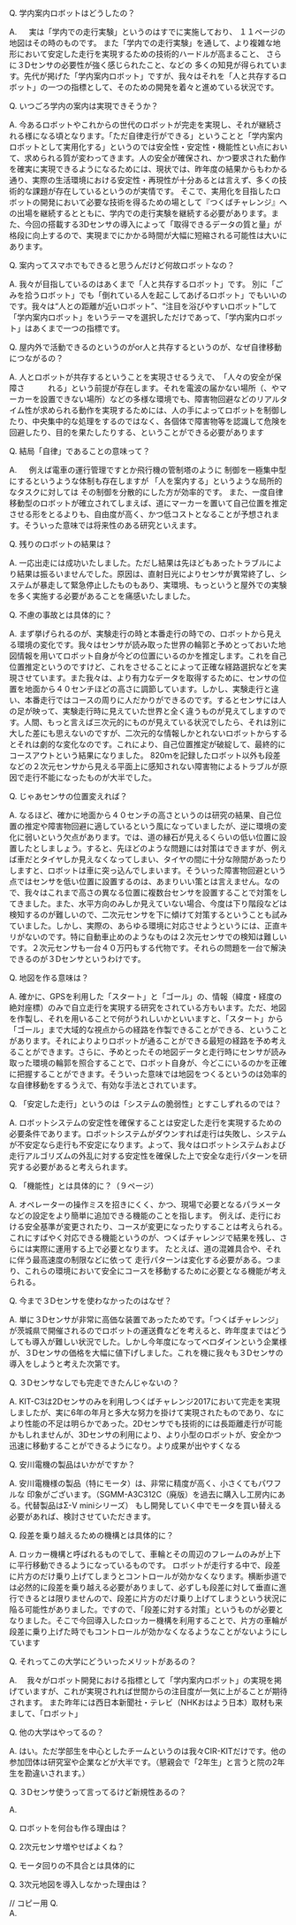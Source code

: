 Q.  学内案内ロボットはどうしたの？

A. 　 実は「学内での走行実験」というのはすでに実施しており、
１１ページの地図はその時のものです。
また「学内での走行実験」を通して、より複雑な地形において安定した走行を実現するための技術的ハードルが高まること、
さらに３Dセンサの必要性が強く感じられたこと、などの
多くの知見が得られています。先代が掲げた「学内案内ロボット」ですが、我々はそれを「人と共存するロボット」の一つの指標として、そのための開発を着々と進めている状況です。


Q.  いつごろ学内の案内は実現できそうか？

A.  今あるロボットやこれからの世代のロボットが完走を実現し、それが継続される様になる頃となります。「ただ自律走行ができる」ということと「学内案内ロボットとして実用化する」というのでは安全性・安定性・機能性とい点において、求められる質が変わってきます。人の安全が確保され、かつ要求された動作を確実に実現できるようになるためには、現状では、昨年度の結果からもわかる通り、実際の生活環境における安定性・再現性が十分あるとは言えず、多くの技術的な課題が存在しているというのが実情です。
そこで、実用化を目指したロボットの開発において必要な技術を得るための場として『つくばチャレンジ』への出場を継続するとともに、学内での走行実験を継続する必要があります。また、今回の搭載する3Dセンサの導入によって「取得できるデータの質と量」が格段に向上するので、実現までにかかる時間が大幅に短縮される可能性は大いにあります。


Q.  案内ってスマホでもできると思うんだけど何故ロボットなの？

A.  我々が目指しているのはあくまで「人と共存するロボット」です。
別に「ごみを拾うロボット」でも「倒れている人を起こしてあげるロボット」でもいいのです。我々は“人との距離が近いロボット”、“注目を浴びやすいロボット”して「学内案内ロボット」をいうテーマを選択しただけであって、「学内案内ロボット」はあくまで一つの指標です。


Q.   屋内外で活動できるのというのがor人と共存するというのが、なぜ自律移動につながるの？

A.  人とロボットが共存するということを実現させるうえで、　「人々の安全が保障さ　　　れる」という前提が存在します。それを電波の届かない場所（、やマーカーを設置できない場所）などの多様な環境でも、障害物回避などのリアルタイム性が求められる動作を実現するためには、人の手によってロボットを制御したり、中央集中的な処理をするのではなく、各個体で障害物等を認識して危険を回避したり、目的を果たしたりする、ということができる必要があります


Q.  結局「自律」であることの意味って？

A. 　 例えば電車の運行管理ですとか飛行機の管制塔のように
制御を一極集中型にするというような体制も存在しますが
「人を案内する」というような局所的なタスクに対しては
その制御を分散的にした方が効率的です。
また、一度自律移動型のロボットが確立されてしまえば、道にマーカーを置いて自己位置を推定させる形をとるよりも、自由度が高く、かつ低コストとなることが予想されます。そういった意味では将来性のある研究といえます。


Q.   残りのロボットの結果は？

A.  一応出走には成功いたしました。ただし結果は先ほどもあったトラブルにより結果は振るいませんでした。原因は、直射日光によりセンサが異常終了し、システムが暴走して緊急停止したものもあり、実環境、もっというと屋外での実験を多く実施する必要があることを痛感いたしました。


Q.  不慮の事故とは具体的に？

A.  まず挙げられるのが、実験走行の時と本番走行の時での、ロボットから見える環境の変化です。我々はセンサが読み取った世界の輪郭と予めとっておいた地図情報を用いてロボット自身が今どの位置にいるのかを推定します。これを自己位置推定というのですけど、これをさせることによって正確な経路選択などを実現させています。また我々は、より有力なデータを取得するために、センサの位置を地面から４０センチほどの高さに調節しています。しかし、実験走行と違い、本番走行ではコースの周りに人だかりができるのです。するとセンサには人の足が映って、実験走行時に見えていた世界と全く違うものが見えてしますのです。人間、もっと言えば三次元的にものが見えている状況でしたら、それは別に大した差にも思えないのですが、二次元的な情報しかとれないロボットからするとそれは劇的な変化なのです。これにより、自己位置推定が破綻して、最終的にコースアウトという結果になりました。
820ｍを記録したロボット以外も段差などの２次元センサから見える平面上に感知されない障害物によるトラブルが原因で走行不能になったものが大半でした。


Q.  じゃあセンサの位置変えれば？

A.  なるほど、確かに地面から４０センチの高さというのは研究の結果、自己位置の推定や障害物回避に適しているという風になっていましたが、逆に環境の変化に弱いという欠点があります。では、道の縁石が見えるくらいの低い位置に設置したとしましょう。すると、先ほどのような問題には対策はできますが、例えば車だとタイヤしか見えなくなってしまい、タイヤの間に十分な隙間があったりしますと、ロボットは車に突っ込んでしまいます。そういった障害物回避という点ではセンサを低い位置に設置するのは、あまりいい策とは言えません。なので、我々はこれまで高さの異なる位置に複数台センサを設置することで対策をしてきました。また、水平方向のみしか見えていない場合、今度は下り階段などは検知するのが難しいので、二次元センサを下に傾けて対策するということも試みていました。しかし、実際の、あらゆる環境に対応させようというには、正直キリがないのです。特に自動車止めのようなものは２次元センサでの検知は難しいです。２次元センサも一台４０万円もする代物です。それらの問題を一台で解決できるのが３Dセンサというわけです。


Q.  地図を作る意味は？

A.  確かに、GPSを利用した「スタート」と「ゴール」の、情報（緯度・経度の絶対座標）のみで自立走行を実現する研究をされている方もいます。ただ、地図を作製し、それを用いることで何がうれしいかといいますと、「スタート」から「ゴール」まで大域的な視点からの経路を作製できることができる、ということがあります。それによりよりロボットが通ることができる最短の経路を予め考えることができます。さらに、予めとったその地図データと走行時にセンサが読み取った環境の輪郭を照合することで、ロボット自身が、今どこにいるのかを正確に把握することができます。そういった意味では地図をつくるというのは効率的な自律移動をするうえで、有効な手法とされています。


Q.  「安定した走行」というのは「システムの脆弱性」とすこしずれるのでは？

A.  ロボットシステムの安定性を確保することは安定した走行を実現するための必要条件であります。ロボットシステムがダウンすれば走行は失敗し、システムが不安定なら走行も不安定になります。よって、我々はロボットシステムおよび走行アルゴリズムの外乱に対する安定性を確保した上で安全な走行パターンを研究する必要があると考えられます。


Q.  「機能性」とは具体的に？（９ページ）

A.  オペレーターの操作ミスを招きにくく、かつ、現場で必要となるパラメータなどの設定をより簡単に追加できる機能のことを指します。
例えば、走行における安全基準が変更されたり、コースが変更になったりすることは考えられる。これにすばやく対応できる機能というのが、つくばチャレンジで結果を残し、さらには実際に運用する上で必要となります。
たとえば、道の混雑具合や、それに伴う最高速度の制限などに依って
走行パターンは変化する必要がある。つまり、これらの環境において安全にコースを移動するために必要となる機能が考えられる。


Q.  今まで３Dセンサを使わなかったのはなぜ？

A.  単に３Dセンサが非常に高価な装置であったためです。「つくばチャレンジ」が茨城県で開催されるのでロボットの運送費などを考えると、昨年度まではどうしても導入が難しい状況でした。しかし今年度になってベロダインという企業様が、３Dセンサの価格を大幅に値下げしました。これを機に我々も３Dセンサの導入をしようと考えた次第です。


Q.  ３Dセンサなしでも完走できたんじゃないの？

A.  KIT-C3は2Dセンサのみを利用しつくばチャレンジ2017において完走を実現しましたが、実に6年の年月と多大な努力を掛けて実現されたものであり、なにより性能の不足は明らかであった。2Dセンサでも技術的には長距離走行が可能かもしれませんが、3Dセンサの利用により、より小型のロボットが、安全かつ迅速に移動することができるようになり。より成果が出やすくなる


Q.  安川電機の製品はいかがですか？

A.  安川電機様の製品（特にモータ）は、非常に精度が高く、小さくてもパワフルな
印象がございます。（SGMM-A3C312C（廃版）を過去に購入し工房内にある。代替製品はΣ-V miniシリーズ）
もし開発していく中でモータを買い替える必要があれば、検討させていただきます。


Q.  段差を乗り越えるための機構とは具体的に？

A.    ロッカー機構と呼ばれるものでして、車輪とその周辺のフレームのみが上下に平行移動できるようになっているものです。
ロボットが走行する中で、段差に片方のだけ乗り上げてしまうとコントロールが効かなくなります。横断歩道では必然的に段差を乗り越える必要がありまして、必ずしも段差に対して垂直に進行できるとは限りませんので、段差に片方のだけ乗り上げてしまうという状況に陥る可能性がありました。ですので、「段差に対する対策」というものが必要となりました。そこで今回導入したロッカー機構を利用することで、片方の車輪が段差に乗り上げた時でもコントロールが効かなくなるようなことがないようにしています


Q.  それってこの大学にどういったメリットがあるの？

A.　  我々がロボット開発における指標として「学内案内ロボット」の実現を掲げていますが、これが実現されれば世間からの注目度が一気に上がることが期待されます。
また昨年には西日本新聞社・テレビ（NHKおはよう日本）取材も来まして、「ロボット」


Q.  他の大学はやってるの？

A.  はい。ただ学部生を中心としたチームというのは我々CIR-KITだけです。他の参加団体は研究室や企業などが大半です。（懇親会で「2年生」と言うと院の2年生を勘違いされます。）


Q.  ３Dセンサ使うって言ってるけど新規性あるの？

A.  


Q. ロボットを何台も作る理由は？

Q. 2次元センサ増やせばよくね？

Q. モータ回りの不具合とは具体的に

Q. 3次元地図を導入しなかった理由は？




  // コピー用
  Q.  
  A.  

